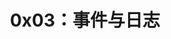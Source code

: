 ---
slug: '/docs/lean/solidity/chapter3/0x03-event-and-log'
title: '0x03：事件与日志'
sidebar_position: 3
hide_title: true
---